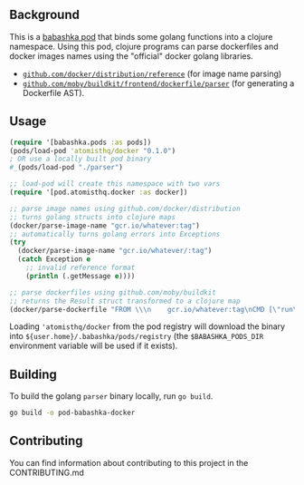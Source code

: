 ## Background

This is a [babashka pod](https://github.com/babashka/pods) that binds some golang functions into a clojure namespace.  Using this pod, clojure programs can parse dockerfiles and docker images names using the "official" docker golang libraries.  

* [`github.com/docker/distribution/reference`](https://github.com/distribution/distribution/blob/main/reference/reference.go) (for image name parsing)
* [`github.com/moby/buildkit/frontend/dockerfile/parser`](https://github.com/moby/buildkit/blob/master/frontend/dockerfile/parser/parser.go) (for generating a Dockerfile AST).

## Usage

```clojure
(require '[babashka.pods :as pods])
(pods/load-pod 'atomisthq/docker "0.1.0")
; OR use a locally built pod binary
#_(pods/load-pod "./parser")

;; load-pod will create this namespace with two vars
(require '[pod.atomisthq.docker :as docker])

;; parse image names using github.com/docker/distribution 
;; turns golang structs into clojure maps
(docker/parse-image-name "gcr.io/whatever:tag") 
;; automatically turns golang errors into Exceptions
(try
  (docker/parse-image-name "gcr.io/whatever/:tag")
  (catch Exception e 
    ;; invalid reference format
    (println (.getMessage e))))

;; parse dockerfiles using github.com/moby/buildkit
;; returns the Result struct transformed to a clojure map
(docker/parse-dockerfile "FROM \\\n    gcr.io/whatever:tag\nCMD [\"run\"]")
```

Loading `'atomisthq/docker` from the pod registry will download the binary into `${user.home}/.babashka/pods/registry` (the `$BABASHKA_PODS_DIR` environment variable will be used if it exists).

## Building

To build the golang `parser` binary locally, run `go build`.

```bash
go build -o pod-babashka-docker
```

## Contributing

You can find information about contributing to this project in the CONTRIBUTING.md
